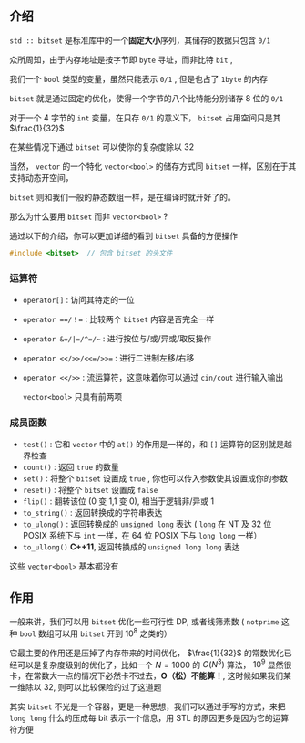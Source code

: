 ## 介绍

 `std :: bitset` 是标准库中的一个**固定大小**序列，其储存的数据只包含 `0/1` 

众所周知，由于内存地址是按字节即 `byte` 寻址，而非比特 `bit` ,

我们一个 `bool` 类型的变量，虽然只能表示 `0/1` , 但是也占了 `1byte` 的内存

 `bitset` 就是通过固定的优化，使得一个字节的八个比特能分别储存 8 位的 `0/1` 

对于一个 4 字节的 `int` 变量，在只存 `0/1` 的意义下， `bitset` 占用空间只是其 $\frac{1}{32}$ 

在某些情况下通过 `bitset` 可以使你的复杂度除以 32

当然， `vector` 的一个特化 `vector<bool>` 的储存方式同 `bitset` 一样，区别在于其支持动态开空间，

 `bitset` 则和我们一般的静态数组一样，是在编译时就开好了的。

那么为什么要用 `bitset` 而非 `vector<bool>` ?

通过以下的介绍，你可以更加详细的看到 `bitset` 具备的方便操作

```cpp
#include <bitset>  // 包含 bitset 的头文件
```

### 运算符

-    `operator[]` : 访问其特定的一位

-    `operator ==/！=` : 比较两个 `bitset` 内容是否完全一样

-    `operator &=/|=/^=/~` : 进行按位与/或/异或/取反操作
-    `operator <</>>/<<=/>>=` : 进行二进制左移/右移
-    `operator <</>>` : 流运算符，这意味着你可以通过 `cin/cout` 进行输入输出

     `vector<bool>` 只具有前两项

### 成员函数

-    `test()` : 它和 `vector` 中的 `at()` 的作用是一样的，和 `[]` 运算符的区别就是越界检查
-    `count()` : 返回 `true` 的数量
-    `set()` : 将整个 `bitset` 设置成 `true` , 你也可以传入参数使其设置成你的参数
-    `reset()` : 将整个 `bitset` 设置成 `false` 
-    `flip()` : 翻转该位 (0 变 1,1 变 0), 相当于逻辑非/异或 1
-    `to_string()` : 返回转换成的字符串表达
-    `to_ulong()` : 返回转换成的 `unsigned long` 表达 ( `long` 在 NT 及 32 位 POSIX 系统下与 `int` 一样，在 64 位 POSIX 下与 `long long` 一样）
-    `to_ullong()` **C++11**, 返回转换成的 `unsigned long long` 表达

这些 `vector<bool>` 基本都没有

## 作用

一般来讲，我们可以用 `bitset` 优化一些可行性 DP, 或者线筛素数 ( `notprime` 这种 `bool` 数组可以用 `bitset` 开到 $10^8$ 之类的）

它最主要的作用还是压掉了内存带来的时间优化， $\frac{1}{32}$ 的常数优化已经可以是复杂度级别的优化了，比如一个 $N = 1000$ 的 $O(N^3)$ 算法， $10^9$ 显然很卡，在常数大一点的情况下必然卡不过去，**O（松）不能算！**, 这时候如果我们某一维除以 32, 则可以比较保险的过了这道题

其实 `bitset` 不光是一个容器，更是一种思想，我们可以通过手写的方式，来把 `long long` 什么的压成每 bit 表示一个信息，用 STL 的原因更多是因为它的运算符方便
